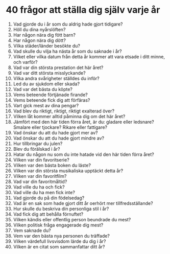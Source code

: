 # 40 frågor att ställa dig själv varje år

1. Vad gjorde du i år som du aldrig hade gjort tidigare?
2. Höll du dina nyårslöften?
3. Har någon nära dig fött barn?
4. Har någon nära dig dött?
5. Vilka städer/länder besökte du?
6. Vad skulle du vilja ha nästa år som du saknade i år?
7. Vilket eller vilka datum från detta år kommer att vara etsade i ditt minne, och varför?
8. Vad var din största prestation det här året?
9. Vad var ditt största misslyckande?
10. Vilka andra svårigheter ställdes du inför?
11. Led du av sjukdom eller skada?
12. Vad var det bästa du köpte?
13. Vems beteende förtjänade firande?
14. Vems beteende fick dig att förfäras?
15. Vart gick mest av dina pengar?
16. Vad blev du riktigt, riktigt, riktigt exalterad över?
17. Vilken låt kommer alltid påminna dig om det här året?
18. Jämfört med den här tiden förra året, är du: gladare eller ledsnare? Smalare eller tjockare? Rikare eller fattigare?
19. Vad önskar du att du hade gjort mer av?
20. Vad önskar du att du hade gjort mindre av?
21. Hur tillbringar du julen?
22. Blev du förälskad i år?
23. Hatar du någon nu som du inte hatade vid den här tiden förra året?
24. Vilken var din favoritserie?
25. Vilken var den bästa boken du läste?
26. Vilken var din största musikaliska upptäckt detta år?
27. Vilken var din favoritfilm?
28. Vad var din favoritmåltid?
29. Vad ville du ha och fick?
30. Vad ville du ha men fick inte?
31. Vad gjorde du på din födelsedag?
32. Vad är en sak som hade gjort ditt år oerhört mer tillfredsställande?
33. Hur skulle du beskriva din personliga stil i år?
34. Vad fick dig att behålla förnuftet?
35. Vilken kändis eller offentlig person beundrade du mest?
36. Vilken politisk fråga engagerade dig mest?
37. Vem saknade du?
38. Vem var den bästa nya personen du träffade?
39. Vilken värdefull livsvisdom lärde du dig i år?
40. Vilken är en citat som sammanfattar ditt år?
